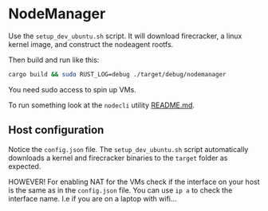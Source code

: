 # NodeManager

Use the `setup_dev_ubuntu.sh` script. It will download firecracker, a linux kernel image, and construct the nodeagent rootfs.

Then build and run like this:
```bash
cargo build && sudo RUST_LOG=debug ./target/debug/nodemanager
```

You need sudo access to spin up VMs.

To run something look at the `nodecli` utility [README.md](../nodecli/README.md).


## Host configuration

Notice the `config.json` file. The `setup_dev_ubuntu.sh` script automatically downloads a kernel and firecracker binaries to the `target` folder as expected.

HOWEVER! For enabling NAT for the VMs check if the interface on your host is the same as in the `config.json` file.
You can use `ip a` to check the interface name. I.e if you are on a laptop with wifi...
